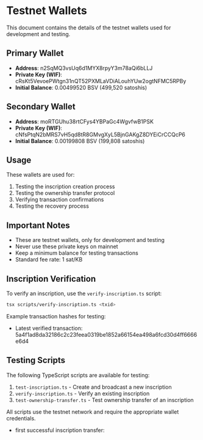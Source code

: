# Testnet Wallets

This document contains the details of the testnet wallets used for development and testing.

## Primary Wallet
- **Address**: n2SqMQ3vsUq6d1MYX8rpyY3m78aQi6bLLJ
- **Private Key (WIF)**: cRsKt5VevoePWtgn31nQT52PXMLaVDiALouhYUw2ogtNFMC5RPBy
- **Initial Balance**: 0.00499520 BSV (499,520 satoshis)

## Secondary Wallet
- **Address**: moRTGUhu38rtCFys4YBPaGc4WgvfwB1PSK
- **Private Key (WIF)**: cNfsPtqN2bMRS7vH5qd8tR8GMvgXyL5BjnGAKgZ8DYEiCrCCQcP6
- **Initial Balance**: 0.00199808 BSV (199,808 satoshis)

## Usage
These wallets are used for:
1. Testing the inscription creation process
2. Testing the ownership transfer protocol
3. Verifying transaction confirmations
4. Testing the recovery process

## Important Notes
- These are testnet wallets, only for development and testing
- Never use these private keys on mainnet
- Keep a minimum balance for testing transactions
- Standard fee rate: 1 sat/KB 

## Inscription Verification
To verify an inscription, use the `verify-inscription.ts` script:

```bash
tsx scripts/verify-inscription.ts <txid>
```

Example transaction hashes for testing:
- Latest verified transaction: 5a4f1ad8da32186c2c23feea0319be1852a66154ea498a6fcd30d4ff6666e6d4

## Testing Scripts
The following TypeScript scripts are available for testing:

1. `test-inscription.ts` - Create and broadcast a new inscription
2. `verify-inscription.ts` - Verify an existing inscription
3. `test-ownership-transfer.ts` - Test ownership transfer of an inscription

All scripts use the testnet network and require the appropriate wallet credentials.

- first successful inscription transfer: 